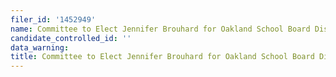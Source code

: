 ```yaml
---
filer_id: '1452949'
name: Committee to Elect Jennifer Brouhard for Oakland School Board District 2, 2022
candidate_controlled_id: ''
data_warning:
title: Committee to Elect Jennifer Brouhard for Oakland School Board District 2, 2022
---
```

